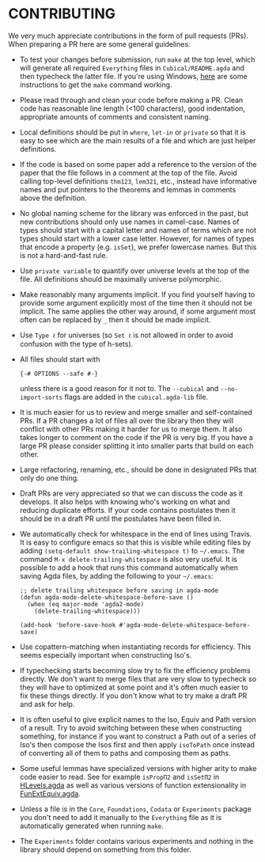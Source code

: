 CONTRIBUTING
============

We very much appreciate contributions in the form of pull requests (PRs).
When preparing a PR here are some general guidelines:

- To test your changes before submission, run `make` at the top level,
  which will generate all required `Everything` files in
  `Cubical/README.agda` and then typecheck the latter file.
  If you're using Windows, [here](MAKEWINDOWS.md) are some instructions
  to get the `make` command working.

- Please read through and clean your code before making a PR. Clean
  code has reasonable line length (<100 characters), good indentation,
  appropriate amounts of comments and consistent naming.

- Local definitions should be put in `where`, `let-in` or `private` so
  that it is easy to see which are the main results of a file and
  which are just helper definitions.

- If the code is based on some paper add a reference to the version of
  the paper that the file follows in a comment at the top of the
  file. Avoid calling top-level definitions `thm123`, `lem321`, etc.,
  instead have informative names and put pointers to the theorems and
  lemmas in comments above the definition.

- No global naming scheme for the library was enforced in the past, but new
  contributions should only use names in camel-case. Names of types should
  start with a capital letter and names of terms which are not types should
  start with a lower case letter. However, for names of types that encode a
  property (e.g. `isSet`), we prefer lowercase names. But this is not a
  hard-and-fast rule.

- Use `private variable` to quantify over universe levels at the top
  of the file. All definitions should be maximally universe
  polymorphic.

- Make reasonably many arguments implicit. If you find yourself having
  to provide some argument explicitly most of the time then it should
  not be implicit. The same applies the other way around, if some argument
  most often can be replaced by `_` then it should be made implicit.

- Use `Type ℓ` for universes (so `Set ℓ` is not allowed in order to
  avoid confusion with the type of h-sets).

- All files should start with

  `{-# OPTIONS --safe #-}`

  unless there is a good reason for it not to. The `--cubical` and
  `--no-import-sorts` flags are added in the `cubical.agda-lib` file.

- It is much easier for us to review and merge smaller and
  self-contained PRs. If a PR changes a lot of files all over the
  library then they will conflict with other PRs making it harder for
  us to merge them. It also takes longer to comment on the code
  if the PR is very big. If you have a large PR please consider
  splitting it into smaller parts that build on each other.

- Large refactoring, renaming, etc., should be done in designated PRs
  that only do one thing.

- Draft PRs are very appreciated so that we can discuss the code as it
  develops. It also helps with knowing who's working on what and
  reducing duplicate efforts. If your code contains postulates then it
  should be in a draft PR until the postulates have been filled in.

- We automatically check for whitespace in the end of lines using
  Travis. It is easy to configure emacs so that this is visible while
  editing files by adding `(setq-default show-trailing-whitespace t)`
  to `~/.emacs`. The command `M-x delete-trailing-whitespace` is also
  very useful. It is possible to add a hook that runs this command
  automatically when saving Agda files, by adding the following to your
  `~/.emacs`:
  ```
  ;; delete trailing whitespace before saving in agda-mode
  (defun agda-mode-delete-whitespace-before-save ()
    (when (eq major-mode 'agda2-mode)
      (delete-trailing-whitespace)))

  (add-hook 'before-save-hook #'agda-mode-delete-whitespace-before-save)
  ```

- Use copattern-matching when instantiating records for efficiency.
  This seems especially important when constructing Iso's.

- If typechecking starts becoming slow try to fix the efficiency
  problems directly. We don't want to merge files that are very slow
  to typecheck so they will have to optimized at some point and it's
  often much easier to fix these things directly. If you don't know
  what to try make a draft PR and ask for help.

- It is often useful to give explicit names to the Iso, Equiv and Path
  version of a result. Try to avoid switching between these when
  constructing something, for instance if you want to construct a Path
  out of a series of Iso's then compose the Isos first and then apply
  `isoToPath` once instead of converting all of them to paths and
  composing them as paths.

- Some useful lemmas have specialized versions with higher arity to
  make code easier to read. See for example `isPropΠ2` and `isSetΠ2`
  in [HLevels.agda](https://github.com/agda/cubical/blob/master/Cubical/Foundations/HLevels.agda)
  as well as various versions of function extensionality in
  [FunExtEquiv.agda](https://github.com/agda/cubical/blob/master/Cubical/Functions/FunExtEquiv.agda).

- Unless a file is in the `Core`, `Foundations`, `Codata` or
  `Experiments` package you don't need to add it manually to the
  `Everything` file as it is automatically generated when running
  `make`.

- The `Experiments` folder contains various experiments and nothing in
  the library should depend on something from this folder.
